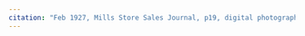 ```yaml
---
citation: "Feb 1927, Mills Store Sales Journal, p19, digital photograph of book owned by Brooktondale collector"
---
```


